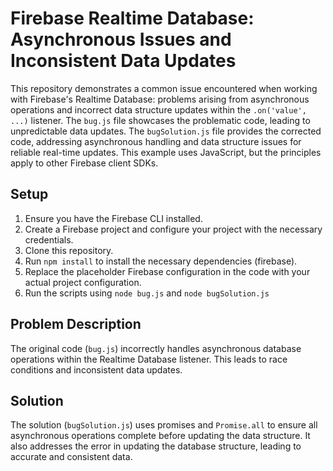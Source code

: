 # Firebase Realtime Database: Asynchronous Issues and Inconsistent Data Updates

This repository demonstrates a common issue encountered when working with Firebase's Realtime Database: problems arising from asynchronous operations and incorrect data structure updates within the `.on('value', ...)` listener. The `bug.js` file showcases the problematic code, leading to unpredictable data updates.  The `bugSolution.js` file provides the corrected code, addressing asynchronous handling and data structure issues for reliable real-time updates.  This example uses JavaScript, but the principles apply to other Firebase client SDKs.

## Setup

1.  Ensure you have the Firebase CLI installed.
2.  Create a Firebase project and configure your project with the necessary credentials.
3.  Clone this repository.
4.  Run `npm install` to install the necessary dependencies (firebase).
5.  Replace the placeholder Firebase configuration in the code with your actual project configuration.
6. Run the scripts using `node bug.js` and `node bugSolution.js`

## Problem Description

The original code (`bug.js`) incorrectly handles asynchronous database operations within the Realtime Database listener. This leads to race conditions and inconsistent data updates.

## Solution

The solution (`bugSolution.js`) uses promises and `Promise.all` to ensure all asynchronous operations complete before updating the data structure. It also addresses the error in updating the database structure, leading to accurate and consistent data.